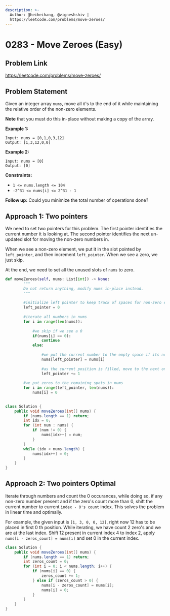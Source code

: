 ```yaml
---
description: >-
  Author: @heiheihang, @vigneshshiv |
  https://leetcode.com/problems/move-zeroes/
---
```


# 0283 - Move Zeroes (Easy)

## Problem Link

https://leetcode.com/problems/move-zeroes/

## Problem Statement

Given an integer array `nums`, move all `0`'s to the end of it while maintaining the relative order of the non-zero elements.

**Note** that you must do this in-place without making a copy of the array.

**Example 1:**

```
Input: nums = [0,1,0,3,12]
Output: [1,3,12,0,0]
```

**Example 2:**

```
Input: nums = [0]
Output: [0]
```

**Constraints:**

* `1 <= nums.length <= 104`
* `-2^31 <= nums[i] <= 2^31 - 1`

**Follow up:** Could you minimize the total number of operations done?

## Approach 1: Two pointers

We need to set two pointers for this problem. The first pointer identifies the current number it is looking at. The second pointer identifies the next un-updated slot for moving the non-zero numbers in.

When we see a non-zero element, we put it in the slot pointed by `left_pointer`, and then increment `left_pointer`. When we see a zero, we just skip.

At the end, we need to set all the unused slots of `nums` to zero.

<Tabs>
<TabItem value="py" label="Python">
<SolutionAuthor name="@heiheihang"/>

```python
def moveZeroes(self, nums: List[int]) -> None:
        """
        Do not return anything, modify nums in-place instead.
        """
        
        #initialize left pointer to keep track of spaces for non-zero elements
        left_pointer = 0
        
        #iterate all numbers in nums
        for i in range(len(nums)):
            
            #we skip if we see a 0
            if(nums[i] == 0):
                continue
            else:
                
                #we put the current number to the empty space if its non-zero
                nums[left_pointer] = nums[i]
                
                #as the current position is filled, move to the next one
                left_pointer += 1
        
        #we put zeros to the remaining spots in nums
        for i in range(left_pointer, len(nums)):
            nums[i] = 0
            
```

</TabItem>

<TabItem value="java" label="Java">
<SolutionAuthor name="@vigneshshiv"/>

```java
class Solution {
    public void moveZeroes(int[] nums) {
        if (nums.length == 1) return;
        int idx = 0;
        for (int num : nums) {
            if (num != 0) {
                nums[idx++] = num;
            }
        }
        while (idx < nums.length) {
            nums[idx++] = 0;
        }
    }
}
```

</TabItem>
</Tabs>

## Approach 2: Two pointers Optimal

Iterate through numbers and count the $0$ occurances, while doing so, if any non-zero number present and if the zero's count more than $0$, shift the current number to current `index - 0's count` index. This solves the problem in linear time and optimally.  

For example, the given input is `[1, 3, 0, 0, 12]`, right now 12 has to be placed in first $0$ th position. While iterating, we have count $2$ zero's and we are at the last index. Shift $12$ present in current index $4$ to index $2$, apply `nums[i - zeros_count] = nums[i]` and set $0$ in the current index. 

<Tabs>
<TabItem value="java" label="Java">
<SolutionAuthor name="@vigneshshiv"/>

```java
class Solution {
    public void moveZeroes(int[] nums) {
        if (nums.length == 1) return;
        int zeros_count = 0;
        for (int i = 0; i < nums.length; i++) {
            if (nums[i] == 0) {
                zeros_count += 1;
            } else if (zeros_count > 0) {
                nums[i - zeros_count] = nums[i];
                nums[i] = 0;
            }
        }
    }
}
```

</TabItem>
</Tabs>